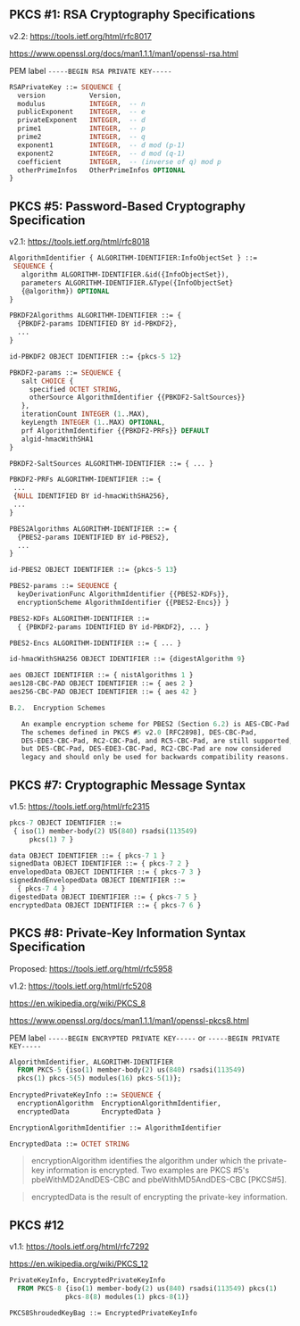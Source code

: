## PKCS #1: RSA Cryptography Specifications

v2.2: https://tools.ietf.org/html/rfc8017

https://www.openssl.org/docs/man1.1.1/man1/openssl-rsa.html

PEM label ```-----BEGIN RSA PRIVATE KEY-----```

```asn1
RSAPrivateKey ::= SEQUENCE {
  version           Version,
  modulus           INTEGER,  -- n
  publicExponent    INTEGER,  -- e
  privateExponent   INTEGER,  -- d
  prime1            INTEGER,  -- p
  prime2            INTEGER,  -- q
  exponent1         INTEGER,  -- d mod (p-1)
  exponent2         INTEGER,  -- d mod (q-1)
  coefficient       INTEGER,  -- (inverse of q) mod p
  otherPrimeInfos   OtherPrimeInfos OPTIONAL
}
```  

## PKCS #5: Password-Based Cryptography Specification

v2.1: https://tools.ietf.org/html/rfc8018

```asn1
AlgorithmIdentifier { ALGORITHM-IDENTIFIER:InfoObjectSet } ::=
 SEQUENCE {
   algorithm ALGORITHM-IDENTIFIER.&id({InfoObjectSet}),
   parameters ALGORITHM-IDENTIFIER.&Type({InfoObjectSet}
   {@algorithm}) OPTIONAL
}

PBKDF2Algorithms ALGORITHM-IDENTIFIER ::= {
  {PBKDF2-params IDENTIFIED BY id-PBKDF2},
  ...
}

id-PBKDF2 OBJECT IDENTIFIER ::= {pkcs-5 12}

PBKDF2-params ::= SEQUENCE {
   salt CHOICE {
     specified OCTET STRING,
     otherSource AlgorithmIdentifier {{PBKDF2-SaltSources}}
   },
   iterationCount INTEGER (1..MAX),
   keyLength INTEGER (1..MAX) OPTIONAL,
   prf AlgorithmIdentifier {{PBKDF2-PRFs}} DEFAULT
   algid-hmacWithSHA1
}

PBKDF2-SaltSources ALGORITHM-IDENTIFIER ::= { ... }

PBKDF2-PRFs ALGORITHM-IDENTIFIER ::= {
 ...
 {NULL IDENTIFIED BY id-hmacWithSHA256},
 ...
}

PBES2Algorithms ALGORITHM-IDENTIFIER ::= {
  {PBES2-params IDENTIFIED BY id-PBES2},
  ...
}

id-PBES2 OBJECT IDENTIFIER ::= {pkcs-5 13}

PBES2-params ::= SEQUENCE {
  keyDerivationFunc AlgorithmIdentifier {{PBES2-KDFs}},
  encryptionScheme AlgorithmIdentifier {{PBES2-Encs}} }

PBES2-KDFs ALGORITHM-IDENTIFIER ::=
  { {PBKDF2-params IDENTIFIED BY id-PBKDF2}, ... }

PBES2-Encs ALGORITHM-IDENTIFIER ::= { ... }

id-hmacWithSHA256 OBJECT IDENTIFIER ::= {digestAlgorithm 9}

aes OBJECT IDENTIFIER ::= { nistAlgorithms 1 }
aes128-CBC-PAD OBJECT IDENTIFIER ::= { aes 2 }
aes256-CBC-PAD OBJECT IDENTIFIER ::= { aes 42 }

B.2.  Encryption Schemes

   An example encryption scheme for PBES2 (Section 6.2) is AES-CBC-Pad.
   The schemes defined in PKCS #5 v2.0 [RFC2898], DES-CBC-Pad,
   DES-EDE3-CBC-Pad, RC2-CBC-Pad, and RC5-CBC-Pad, are still supported,
   but DES-CBC-Pad, DES-EDE3-CBC-Pad, RC2-CBC-Pad are now considered
   legacy and should only be used for backwards compatibility reasons.
```

## PKCS #7: Cryptographic Message Syntax

v1.5: https://tools.ietf.org/html/rfc2315

```asn1
pkcs-7 OBJECT IDENTIFIER ::=
 { iso(1) member-body(2) US(840) rsadsi(113549)
     pkcs(1) 7 }

data OBJECT IDENTIFIER ::= { pkcs-7 1 }
signedData OBJECT IDENTIFIER ::= { pkcs-7 2 }
envelopedData OBJECT IDENTIFIER ::= { pkcs-7 3 }
signedAndEnvelopedData OBJECT IDENTIFIER ::=
  { pkcs-7 4 }
digestedData OBJECT IDENTIFIER ::= { pkcs-7 5 }
encryptedData OBJECT IDENTIFIER ::= { pkcs-7 6 }
```

## PKCS #8: Private-Key Information Syntax Specification

Proposed: https://tools.ietf.org/html/rfc5958

v1.2: https://tools.ietf.org/html/rfc5208

https://en.wikipedia.org/wiki/PKCS_8

https://www.openssl.org/docs/man1.1.1/man1/openssl-pkcs8.html

PEM label ```-----BEGIN ENCRYPTED PRIVATE KEY-----```
or ```-----BEGIN PRIVATE KEY-----```

```asn1
AlgorithmIdentifier, ALGORITHM-IDENTIFIER
  FROM PKCS-5 {iso(1) member-body(2) us(840) rsadsi(113549)
  pkcs(1) pkcs-5(5) modules(16) pkcs-5(1)};
         
EncryptedPrivateKeyInfo ::= SEQUENCE {
  encryptionAlgorithm  EncryptionAlgorithmIdentifier,
  encryptedData        EncryptedData }

EncryptionAlgorithmIdentifier ::= AlgorithmIdentifier

EncryptedData ::= OCTET STRING
```

> encryptionAlgorithm identifies the algorithm under which the private-key information is encrypted.  Two examples are PKCS #5's pbeWithMD2AndDES-CBC and pbeWithMD5AndDES-CBC [PKCS#5].

> encryptedData is the result of encrypting the private-key information.

## PKCS #12

v1.1: https://tools.ietf.org/html/rfc7292

https://en.wikipedia.org/wiki/PKCS_12

```asn1
PrivateKeyInfo, EncryptedPrivateKeyInfo
  FROM PKCS-8 {iso(1) member-body(2) us(840) rsadsi(113549) pkcs(1)
              pkcs-8(8) modules(1) pkcs-8(1)}

PKCS8ShroudedKeyBag ::= EncryptedPrivateKeyInfo
```

